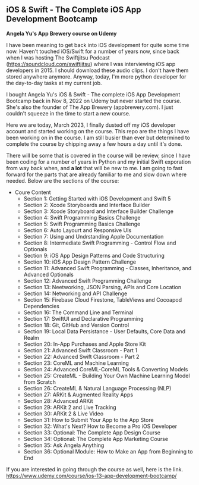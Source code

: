 ## iOS & Swift - The Complete iOS App Development Bootcamp
**Angela Yu's App Brewery course on Udemy**

I have been meaning to get back into iOS development for quite some time now.  Haven't touched iOS/Swift for a number of years now, since back when I was hosting The Swiftjitsu Podcast (https://soundcloud.com/swiftjitsu) where I was interviewing iOS app developers in 2015.  I should download these audio clips.  I don't have them stored anywhere anymore.  Anyway, today, I'm more python developer for the day-to-day tasks at my current job.  

I bought Angela Yu's iOS & Swift - The complete iOS App Development Bootcamp back in Nov 8, 2022 on Udemy but never started the course.  She's also the founder of The App Brewery (appbrewery.com).  I just couldn't squeeze in the time to start a new course.

Here we are today, March 2023, I finally dusted off my iOS developer account and started working on the course.  This repo are the things I have been working on in the course.  I am still busier than ever but determined to complete the course by chipping away a few hours a day until it's done.   

There will be some that is covered in the course will be review, since I have been coding for a number of years in Python and my initial Swift exporation from way back when, and **a lot** that will be new to me.  I am going to fast forward for the parts that are already familiar to me and slow down where needed.   Below are the sections of the course:

- Coure Content
    - Section 1: Getting Started with iOS Development and Swift 5
    - Section 2: Xcode Storyboards and Interface Builder
    - Section 3: Xcode Storyboard and Interface Builder Challenge
    - Section 4: Swift Programming Basics Challenge
    - Section 5: Swift Programming Basics Challenge
    - Section 6: Auto Layourt and Responsive UIs
    - Section 7: Using and Undrstanding Apple Documentation
    - Section 8: Intermediate Swift Programming - Control Flow and Optionals 
    - Section 9: iOS App Design Patterns and Code Structuring
    - Section 10: iOS App Design Pattern Challenge
    - Section 11: Advanced Swift Programming - Classes, Inheritance, and Advanced Optionals
    - Section 12: Advanced Swift Programming Challenge
    - Section 13: Neetworking, JSON Parsing, APIs and Core Location
    - Section 14: Networking and API Challenge
    - Section 15: Firebase Cloud Firestone, TableViews and Cocoapod Dependencies
    - Section 16: The Command Line and Terminal
    - Section 17: SwiftUI and Declarative Programming
    - Section 18: Git, GitHub and Version Control
    - Section 19: Local Data Persistance - User Defaults, Core Data and Realm
    - Section 20: In-App Purchases and Apple Store Kit 
    - Section 21: Advanced Swift Classroom - Part 1 
    - Section 22: Advanced Swift Classroom - Part 2
    - Section 23: CoreML and Machine Learning
    - Section 24: Advanced CoreML-CoreML Tools & Converting Models
    - Section 25: CreateML - Building Your Own Machine Learning Model from Scratch
    - Section 26: CreateML & Natural Language Processing (NLP)
    - Section 27: ARKit & Augmented Reality Apps 
    - Section 28: Advanced ARKit
    - Section 29: ARKit 2 and Live Tracking 
    - Section 30: ARKit 2 & Live Video
    - Section 31: How to Submit Your App to the App Store
    - Section 32: What's Next? How to Become a Pro iOS Developer
    - Section 33: Optional: The Complete App Design Course 
    - Section 34: Optional: The Complete App Marketing Course
    - Section 35: Ask Angela Anything 
    - Section 36: Optional Module: How to Make an App from Beginning to End 
   

If you are interested in going through the course as well, here is the link.
https://www.udemy.com/course/ios-13-app-development-bootcamp/


